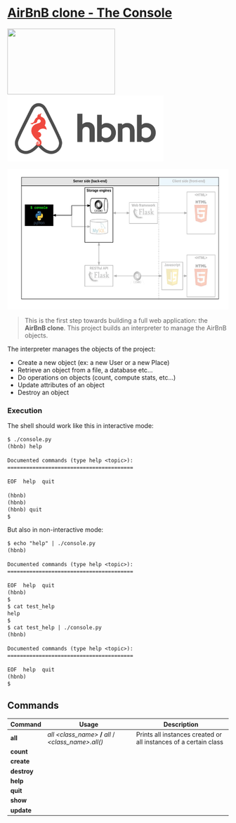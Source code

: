# [AirBnB clone - The Console](https://github.com/leulyk/AirBnB_clone/blob/main/README.md)

<p float="left">
<img src="https://lh3.googleusercontent.com/oVJxT1yn7vwaEM8t9A5MGL6emG0j-_uqHa5H8ikWLvl6Ka-nVmUJZblqWDqPiY-S6itPLnZNgcc8rviK8AVT65l_a3zHiyctwy8=s0" width="245" height="150"/>
<img src="https://github.com/leulyk/AirBnB_clone/blob/main/AirBnB.png" width = "355" height = "150" />
</p>
<p>
<img src="https://github.com/leulyk/AirBnB_clone/blob/main/framework.png" width="600" height = "320" />
</p>

> This is the first step towards building a full web application: the **AirBnB clone**. This project builds an interpreter to manage the AirBnB objects.

The interpreter manages the objects of the project:

- Create a new object (ex: a new User or a new Place)
- Retrieve an object from a file, a database etc…
- Do operations on objects (count, compute stats, etc…)
- Update attributes of an object
- Destroy an object

### Execution

The shell should work like this in interactive mode:

	$ ./console.py
	(hbnb) help

	Documented commands (type help <topic>):
	========================================

	EOF  help  quit

	(hbnb)
	(hbnb)
	(hbnb) quit
	$

But also in non-interactive mode:

	$ echo "help" | ./console.py
	(hbnb)

	Documented commands (type help <topic>):
	========================================	

	EOF  help  quit
	(hbnb)
	$
	$ cat test_help
	help
	$
	$ cat test_help | ./console.py
	(hbnb)

	Documented commands (type help <topic>):
	========================================	

	EOF  help  quit
	(hbnb)
	$

## Commands

| Command | Usage | Description |
| ------- | ----- | ----------- |
| **all** | *all \<class\_name>* **/** *all* / *\<class\_name>.all()* | Prints all instances created or all instances of a certain class |
| **count** | |
| **create** | |
| **destroy** | |
| **help** | |
| **quit** | |
| **show** | |
| **update** | |
